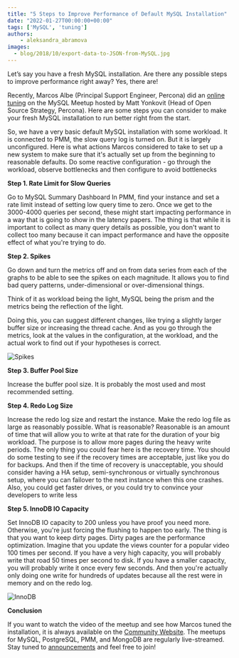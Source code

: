 ```yaml
---
title: "5 Steps to Improve Performance of Default MySQL Installation"
date: "2022-01-27T00:00:00+00:00"
tags: ['MySQL', 'tuning']
authors:
    - aleksandra_abramova
images:
  - blog/2018/10/export-data-to-JSON-from-MySQL.jpg
---
```


Let’s say you have a fresh MySQL installation. Are there any possible steps to improve performance right away? Yes, there are! 

Recently, Marcos Albe (Principal Support Engineer, Percona) did an [online tuning](https://percona.community/events/percona-meetups/2022-01-14-percona-meetup-for-mysql-january-2022/) on the MySQL Meetup hosted by Matt Yonkovit (Head of Open Source Strategy, Percona). Here are some steps you can consider to make your fresh MySQL installation to run better right from the start. 

So, we have a very basic default MySQL installation with some workload. It is connected to PMM, the slow query log is turned on. But it is largely unconfigured. Here is what actions Marcos considered to take to set up a new system to make sure that it's actually set up from the beginning to reasonable defaults. Do some reactive configuration - go through the workload, observe bottlenecks and then configure to avoid bottlenecks 

**Step 1. Rate Limit for Slow Queries**

Go to MySQL Summary Dashboard In PMM, find your instance and set a rate limit instead of setting low query time to zero. Once we get to the 3000-4000 queries per second, these might start impacting performance in a way that is going to show in the latency papers. The thing is that while it is important to collect as many query details as possible, you don't want to collect too many because it can impact performance and have the opposite effect of what you're trying to do.

**Step 2. Spikes**

Go down and turn the metrics off and on from data series from each of the graphs to be able to see the spikes on each magnitude. It allows you to find bad query patterns, under-dimensional or over-dimensional things. 

Think of it as workload being the light, MySQL being the prism and the metrics being the reflection of the light. 

Doing this, you can suggest different changes, like trying a slightly larger buffer size or increasing the thread cache. And as you go through the metrics, look at the values in the configuration, at the workload, and the actual work to find out if your hypotheses is correct.

![Spikes](/blog/2022/1/move.png)

**Step 3. Buffer Pool Size**

Increase the buffer pool size. It is probably the most used and most recommended setting.

**Step 4. Redo Log Size**

Increase the redo log size and restart the instance. Make the redo log file as large as reasonably possible. What is reasonable? Reasonable is an amount of time that will allow you to write at that rate for the duration of your big workload. The purpose is to allow more pages during the heavy write periods. The only thing you could fear here is the recovery time. You should do some testing to see if the recovery times are acceptable, just like you do for backups. And then if the time of recovery is unacceptable, you should consider having a HA setup, semi-synchronous or virtually synchronous setup, where you can failover to the next instance when this one crashes. Also, you could get faster drives, or you could try to convince your developers to write less

**Step 5. InnoDB IO Capacity**

Set InnoDB IO capacity to 200 unless you have proof you need more. Otherwise, you're just forcing the flushing to happen too early. The thing is that you want to keep dirty pages. Dirty pages are the performance optimization. Imagine that you update the views counter for a popular video 100 times per second. If you have a very high capacity, you will probably write that road 50 times per second to disk. If you have a smaller capacity, you will probably write it once every few seconds. And then you're actually only doing one write for hundreds of updates because all the rest were in memory and on the redo log. 

![InnoDB](/blog/2022/1/innodb.png)

**Conclusion**

If you want to watch the video of the meetup and see how Marcos tuned the installation, it is always available on the [Community Website](https://percona.community/events/percona-meetups/2022-01-14-percona-meetup-for-mysql-january-2022/).
The meetups for MySQL, PostgreSQL, PMM, and MongoDB are regularly live-streamed. Stay tuned to [announcements](https://percona.community/events/percona-meetups/) and feel free to join!

